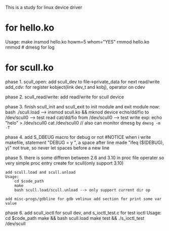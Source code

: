 This is a study for linux device driver

# for hello.ko
 Usage:
   make
   insmod hello.ko howm=5 whom="YES"
   rmmod  hello.ko
   rmmod
	# dmesg for log


# for scull.ko
phase 1.
	scull_open: add scull_dev to file->private_data for next read/write
 	add_cdv: for register kobject(link dev_t and kobj), operator on cdev

phase 2.
	scull_read/write: add read/write for scull device

phase 3.
	finish scull_init and scull_exit to init module and exit module
	now:
		bash ./scull.load   --> insmod scull.ko && mknod device
		echo/dd/fio to /dev/scull0  --> test read
		cat/dd/fio  from /dev/scull0 --> test write
		exp:
		   echo "helo" > /dev/scull0
		   cat /dev/scull0    // also can monitor dmesg by `dmesg -m -T`

phase 4.
	add S_DBEUG macro for debug or not
	#NOTICE
	   when i write makefile, statement "DEBUG = y ",
	   a space after line made "ifeq ($(DEBUG), y)" not true,
	   so never let spaces before a new line

phase 5.
	there is some differen between 2.6 and 3.10 in proc file operater
	so very simple proc entry create for scull(only support 3.10)

	add scull.load and scull.unload
	Usage:
		cd $code_path
		make
		bash scull.load/scull.unload --> only support current dir op

	add misc-progs/gdbline for gdb vmlinux add section for print some var value

phase 6.
	add scull_ioctl for scull dev, and s_ioctl_test.c for test ioctl
	Usage:
		cd $code_path
		make && bash scull.load
		make test && ./s_ioctl_test /dev/scull

